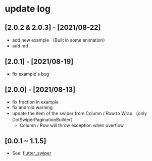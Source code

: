 # update log

## [2.0.2 & 2.0.3] - [2021/08-22]

- add new example （Built in some animation）
- add md

## [2.0.1] - [2021/08-19]

- fix example's bug

## [2.0.0] - [2021/08-13]

- fix fraction in example
- fix android warning
- update the item of the swiper from Column / Row to Wrap （only DotSwiperPaginationBuilder）
    - Column / Row will throw exception when overflow

## [0.0.1 ~ 1.1.5]

 - See: [flutter_swiper](https://pub.dev/packages/flutter_swiper/changelog)